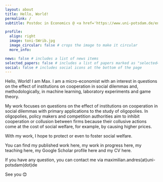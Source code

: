 ```yaml
---
layout: about
title: Hello, World!
permalink: /
subtitle: Postdoc in Economics @ <a href='https://www.uni-potsdam.de/en/university-of-potsdam'>Universität Potsdam</a> and <a href='https://berlinschoolofeconomics.de/home'>the Berlin School of Economics</a>

profile:
  align: right
  image: toni-SWrib.jpg
  image_circular: false # crops the image to make it circular
  more_info: 

news: false # includes a list of news items
selected_papers: false # includes a list of papers marked as "selected={true}"
social: false # includes social icons at the bottom of the page
---
```


Hello, World! I am Max. I am a micro-economist with an interest in questions on the effect of institutions on cooperation in social dilemmas and, methodologically, in machine learning, laboratory experiments and game theory.

My work focuses on questions on the effect of institutions on cooperation in social dilemmas with primary applications to the study of oligopolies. 
In oligopolies, policy makers and competition authorities aim to inhibit cooperation or collusion between firms because their collusive actions come at the cost of social welfare, for example, by causing higher prices. 

With my work, I hope to protect or even to foster social welfare.

You can find my published work here, my work in progress here, my teaching here, my Google Scholar profile here and my CV here.

If you have any question, you can contact me via maximilian.andres(at)uni-potsdam(dot)de

See you 😊
